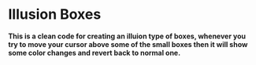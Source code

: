 # Illusion Boxes

**This is a clean code for creating an illuion type of boxes, whenever you try to move your cursor above some of the small boxes then it will show some color changes and 
revert back to normal one.**
